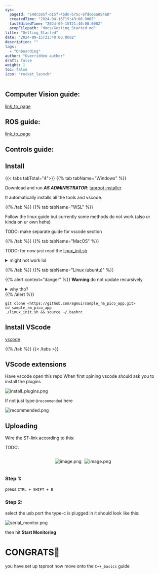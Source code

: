 ```yaml
---
sys:
  pageId: "54dc585f-d15f-45d0-b75c-8fdc66a854a8"
  createdTime: "2024-04-16T19:43:00.000Z"
  lastEditedTime: "2024-09-15T21:40:00.000Z"
  propFilepath: "docs/Getting_Started.md"
title: "Getting_Started"
date: "2024-09-15T21:40:00.000Z"
description: ""
tags:
  - "Onboarding"
author: "Overridden author"
draft: false
weight: 1
toc: false
icon: "rocket_launch"
---
```


## Computer Vision guide:

[link_to_page](86d45bc0-388b-4d26-8848-44f255f73d0e)

## ROS guide:

[link_to_page](3c76c1de-ec8f-46d6-8b0a-294005edc2d5)

## Controls guide:

## Install

{{< tabs tabTotal="4">}}
{{% tab tabName="Windows" %}}

Download and run _**AS ADMINISTRATOR**_: [taproot installer](https://github.com/Thornbots/TeachingFreshies/releases/tag/1.0)

It automatically installs all the tools and vscode.

{{% /tab %}}
{{% tab tabName="WSL" %}}

Follow the linux guide but currently some methods do not work (also ur kinda on ur own hehe)

TODO: make separate guide for vscode section

{{% /tab %}}
{{% tab tabName="MacOS" %}}

TODO: for now just read the [linux_init.sh](https://github.com/agmui/sample_rm_pico_app/blob/main/linux_init.sh)

<details>
<summary>might not work lol</summary>

`brew install libusb pkg-config`

Next install: [vscode](https://code.visualstudio.com/Download)

</details>

{{% /tab %}}
{{% tab tabName="Linux (ubuntu)" %}}

{{% alert context="danger" %}}
**Warning** do not update recursively
<details>
<summary>why tho?</summary>
There are some submodules that may go on for a while (like tinyusb) and I highly
recommend you don't need to get them.
If you want to see what submodules I update just look in `linux_init.sh`
</details>
{{% /alert %}}

```shell
git clone <https://github.com/agmui/sample_rm_pico_app.git>
cd sample_rm_pico_app
./linux_init.sh && source ~/.bashrc
```

## Install VScode

[vscode](https://code.visualstudio.com/Download)

{{% /tab %}}
{{< /tabs >}}

## VScode extensions

Have vscode open this repo
When first opining vscode should ask you to install the plugins

![install_plugins.png](https://prod-files-secure.s3.us-west-2.amazonaws.com/d518164a-d88e-44d1-a4ee-3adb3bd8bce0/89bd30f0-1825-4e77-867b-0a41ce370880/install_plugins.png?X-Amz-Algorithm=AWS4-HMAC-SHA256&X-Amz-Content-Sha256=UNSIGNED-PAYLOAD&X-Amz-Credential=ASIAZI2LB4662HML5EBX%2F20250214%2Fus-west-2%2Fs3%2Faws4_request&X-Amz-Date=20250214T170201Z&X-Amz-Expires=3600&X-Amz-Security-Token=IQoJb3JpZ2luX2VjEAUaCXVzLXdlc3QtMiJIMEYCIQD1ZB4ZRbtXzo2FT9twg814g4WmI0vwFnlIEQC6%2FIzR3gIhAK6PfLhBPQH4b99NWdWOrYlQ44KYNGDpQULFY4OjyXhmKv8DCC0QABoMNjM3NDIzMTgzODA1IgzW7H6x7emwQJc0iwQq3APRDT9H%2BfD9cO8le3EbP%2BuMIYzrsGJ1dCIzVDxmzMAZkDPB99YARsi2SaSBWb0JrNJxtIcP8BdeBI6kutyLbHviPXt6AAk4HAjYXku0mdwiX1gXzreJvACr3dE8E9W%2FKOmXuGNFl9%2Bwk2DzjyJIB8rv7YWTutKdGf1D5mnSVI5Qvm7bfscwooKs3AiA0%2FkYWoX0SfI6BtPVPLcC9tfOyJjJNo4drT%2B1VZWKCopXpIamikG8yXMqvxbf5WWGVz28D1uRUbjYsfOj5QbjW7aKKrpDTXN3JJm2nG3vVVxYivlDZjZJrqtO7aAZl2cJ2rXQ%2BDgE6qSMISTpSs4IdN0LPMaqka%2Fl%2BrMke42340h7YKpFOomW9WIybE55kVhScMR9bNJ9bzNODXokZzCM%2BUp0iv0jEyXMcoNbAnxgxVAQFX%2BrzI3JxmMXE4xoYRUAJ%2FWVwVMLp5gm56pjcNDzaBwZG39b6vgHA6oe4DvxYeFhkMT95IU%2BjZN9mV6wJUHTkeX1NuXW6JWDHqDhs1LTuAN2TO71jh0hsmRjUuuMsZvi6vFZrdO6MhedT1a3oBfnPi0s0A654IomeuacZHTtcuxACwgzmhzwJhaWnyUV7w6ELMwrinGn35sFWqZRb7HYVTDZ6ry9BjqkAfbEM8A6TxwQZbbQdNbn0FOXLPOrC4LX3NHO%2B8hCbQ9UAOJBbAln92%2F0ummZ8OTsBMe9q4XZryxtogIqRB1B9YAaw3EPRC6swzmAyI3RxfNDwUOnVUr7M8IB67RZgl%2BGkGTY2GaBqwRx95mA2KTGFI17Q6gpbTl8lwYekvC7BVuUb5eWhK0UxfoXShlB%2FgmoYc6u6DJLpbvQ%2BXCNfYsdbjg3WQkG&X-Amz-Signature=4f2d38e8461d7edcd3e10eff18759c77f3e13cd43c5c600ad206022b672b4a5a&X-Amz-SignedHeaders=host&x-id=GetObject)

If not just type `@recommended` here  

![recommended.png](https://prod-files-secure.s3.us-west-2.amazonaws.com/d518164a-d88e-44d1-a4ee-3adb3bd8bce0/61e661e9-5d85-4dfc-be0d-8d2097a5e793/recommended.png?X-Amz-Algorithm=AWS4-HMAC-SHA256&X-Amz-Content-Sha256=UNSIGNED-PAYLOAD&X-Amz-Credential=ASIAZI2LB4662HML5EBX%2F20250214%2Fus-west-2%2Fs3%2Faws4_request&X-Amz-Date=20250214T170201Z&X-Amz-Expires=3600&X-Amz-Security-Token=IQoJb3JpZ2luX2VjEAUaCXVzLXdlc3QtMiJIMEYCIQD1ZB4ZRbtXzo2FT9twg814g4WmI0vwFnlIEQC6%2FIzR3gIhAK6PfLhBPQH4b99NWdWOrYlQ44KYNGDpQULFY4OjyXhmKv8DCC0QABoMNjM3NDIzMTgzODA1IgzW7H6x7emwQJc0iwQq3APRDT9H%2BfD9cO8le3EbP%2BuMIYzrsGJ1dCIzVDxmzMAZkDPB99YARsi2SaSBWb0JrNJxtIcP8BdeBI6kutyLbHviPXt6AAk4HAjYXku0mdwiX1gXzreJvACr3dE8E9W%2FKOmXuGNFl9%2Bwk2DzjyJIB8rv7YWTutKdGf1D5mnSVI5Qvm7bfscwooKs3AiA0%2FkYWoX0SfI6BtPVPLcC9tfOyJjJNo4drT%2B1VZWKCopXpIamikG8yXMqvxbf5WWGVz28D1uRUbjYsfOj5QbjW7aKKrpDTXN3JJm2nG3vVVxYivlDZjZJrqtO7aAZl2cJ2rXQ%2BDgE6qSMISTpSs4IdN0LPMaqka%2Fl%2BrMke42340h7YKpFOomW9WIybE55kVhScMR9bNJ9bzNODXokZzCM%2BUp0iv0jEyXMcoNbAnxgxVAQFX%2BrzI3JxmMXE4xoYRUAJ%2FWVwVMLp5gm56pjcNDzaBwZG39b6vgHA6oe4DvxYeFhkMT95IU%2BjZN9mV6wJUHTkeX1NuXW6JWDHqDhs1LTuAN2TO71jh0hsmRjUuuMsZvi6vFZrdO6MhedT1a3oBfnPi0s0A654IomeuacZHTtcuxACwgzmhzwJhaWnyUV7w6ELMwrinGn35sFWqZRb7HYVTDZ6ry9BjqkAfbEM8A6TxwQZbbQdNbn0FOXLPOrC4LX3NHO%2B8hCbQ9UAOJBbAln92%2F0ummZ8OTsBMe9q4XZryxtogIqRB1B9YAaw3EPRC6swzmAyI3RxfNDwUOnVUr7M8IB67RZgl%2BGkGTY2GaBqwRx95mA2KTGFI17Q6gpbTl8lwYekvC7BVuUb5eWhK0UxfoXShlB%2FgmoYc6u6DJLpbvQ%2BXCNfYsdbjg3WQkG&X-Amz-Signature=9cefcfeea686f04f247fe4b0cf2eb3c9f9cd2e4e3f9bb8417e06f67a1f3a182f&X-Amz-SignedHeaders=host&x-id=GetObject)

## Uploading

Wire the ST-link according to this:

TODO:

<div style="display: flex;flex-direction: row; column-gap:10px; max-width: 630px;justify-content: center;">
<div>

![image.png](https://prod-files-secure.s3.us-west-2.amazonaws.com/d518164a-d88e-44d1-a4ee-3adb3bd8bce0/210ecb78-1116-4d7b-b9b7-2292f66fa2c2/image.png?X-Amz-Algorithm=AWS4-HMAC-SHA256&X-Amz-Content-Sha256=UNSIGNED-PAYLOAD&X-Amz-Credential=ASIAZI2LB466VKRR73HO%2F20250214%2Fus-west-2%2Fs3%2Faws4_request&X-Amz-Date=20250214T170205Z&X-Amz-Expires=3600&X-Amz-Security-Token=IQoJb3JpZ2luX2VjEAUaCXVzLXdlc3QtMiJGMEQCICa2Sa9zrW6LwszxzepwMYJSktTKQYs0YzHXz4SGV3DsAiB9cjOmF0KjlqrPFYpckWT3UHdfMOxWWd6%2BAHB7bXCzbyr%2FAwgtEAAaDDYzNzQyMzE4MzgwNSIMfBWB2xXN1HmAn21sKtwDSL8bWEn2qPgnnFjjIjn2P%2FCsRSV22k9Zq%2Bf6%2FAfprhzpKjvhwj38mOPbyFGj9N8YPNZfJEabk0FeVmhfZz5BAf%2Bc6XB5AXvvR7wsiSK6cXtD6w%2BvfVNyHhLfrgQzNmrC%2FURRQhe6ukfQ6mzIj54ht0V2mEdtmP6dvo%2FxEtlb5g8xqTm%2FNeED3NuGNfwiRCXgsa5xGGyKVSXBBaJNAYPWwHJSx0%2BKb6AFtO5s%2B4666XCybHCZ7cnzbsS45tFOS2hED5Swr%2FsuaqsQTOwWo9FKjuRy7sxV8Kla9HcBvQtUOjL62QAh1G6O7MGlO4Mos3KMzdeH0ZYltZqBvMA1QRYGqcB79T40CAMvI6gknJZblt1Wtnv2Ww4zLoLHZoGPcipKNTdQMnHNloGVKJnruHQxIKqU342kSOR4RgP6VxbrmPq3kx%2BWSE4iDzWpoSfiN%2BPTLhDDJbLz8I1x0wmMfmCAaxLXHW1lReDTwrSbwV%2F67l%2BdpgarbVmyphw0rbCoKHYJIlGKUK01QX3P4pcXxRAzEopy0ROcOi9UTT1Opz%2BnxptaHyUNhM3wlUFm48rIlJa30NwEb6g5YCKYcltOEgDuKSJWosi%2BEu9fRKBzyCqScZvMm2x6Y8JbAq%2FLgpkwr%2Bq8vQY6pgFHq30kW6LkSCbFrelHqigLbbaLAaRvGdM99nrsIKZo4NvS49zc0rDwmIgmhNmbNe5EnLX4yXu4nwaLD9ml3Q4XbsOEgV3i3Bow%2BO9PlWr%2BQ8jiaqKAZ3pBFWv3IsU3%2F1aR3zT%2BO1erILepZ4SKyzkZka5s0gg3BPICzj2JAItrJEfCtcKRrvffSFUbjrDjGMT1mPS6BkaDK8na4LODDBP2ZaXohebm&X-Amz-Signature=2faede5087e2d5c30e8003af7f6b1da1375f3ceccd4adb328cecac3961e479de&X-Amz-SignedHeaders=host&x-id=GetObject)

</div>
<div>

![image.png](https://prod-files-secure.s3.us-west-2.amazonaws.com/d518164a-d88e-44d1-a4ee-3adb3bd8bce0/33a0fd0f-8ca6-4a86-8e09-26e95ded1fff/image.png?X-Amz-Algorithm=AWS4-HMAC-SHA256&X-Amz-Content-Sha256=UNSIGNED-PAYLOAD&X-Amz-Credential=ASIAZI2LB466SJIW2JWE%2F20250214%2Fus-west-2%2Fs3%2Faws4_request&X-Amz-Date=20250214T170205Z&X-Amz-Expires=3600&X-Amz-Security-Token=IQoJb3JpZ2luX2VjEAUaCXVzLXdlc3QtMiJGMEQCIAMdMFL8UiPPN9bEyTtIuknHJ7Y2OsJPimXcFt%2BdfanvAiBwgHOuCwdFfRcJGQhmnW3M27g2KxWFJgOWvl4QCJ6nKCr%2FAwgtEAAaDDYzNzQyMzE4MzgwNSIM0g0j6tKa3xWDDaJ8KtwDz2IH4KoC03AhMvUEN8feHTJyVo%2BgjB0M06s9Sf2f5ohnEUokmfv0Yf89i2RBnt4KN0iNxNt1uoBO%2FYpR0NaDAdpONjFDM3mTowC1EfOf65V6nbPflwHm%2BdTrJygfA1%2F%2BUOCV2tkdMpR4ON20G%2BT7UBvHASwzlG42%2Fqez4LAOFWWRJ00gIIBmvyMbtYB3rsB3aJcLA5hV3ClX1JxbYqLYiNCV5%2Bu%2BpXfXPVV7gtcYjtvLcnpJwoesXsLJXbSu5FQUnebi8rmUgjQArIbBodTyM7MiywnPNy887%2FG%2FxRo10EBDXipSsKanZFMsRz%2FYlT66b62FA%2BpBeHgAYb%2Bm7pj%2Fg0g4XOQk8MeC26ktCE7wdm9lksORMz7fctbWqNrrDCjJqQqeOtjWEitaCxWVS1J2NJpSTV6kShj9DoxGqk4VzUirufGkyFLjP7w42HxaDzXvHYYM2peoAj6gwmCAcovChx4HQx8HSKvRhg4UhXKFoeIJ%2BaJXIVu3dk4JZcp4lDc7r8jesfg9cnMVHZDJ4800KHOvR4I8WCiqY3rdRpz3h3mJzMq0isAw2pTAsLvVDGInP2aRjnHpG%2Fk0w4qHDVs%2FFhNQEKm2DLPxAQ%2FdbzMc9ZRRZC%2B2rwzUfKje%2B90wy%2Bq8vQY6pgHzhXNzJxNJqw1TvYWcKTAKg%2BXBKWGc8cyqO7NhYhKi5XSJBOlQdSl%2Bfjy3c8dO7%2FNRGex4Q33CSggxGfoheVPNf1nDwuIRphCsoOjbTY%2FhsRSuqEGivzicjcSGNSpffk43bokJ8l%2FGuKrBVz9I79Z5%2Bn85gHG6Kme3NKgsTFuSWuQFk8wV6MWwDRre3hx%2F55pOwM%2BONKfCEPfrs9SrQlLk6EYj83%2BM&X-Amz-Signature=812b449891a0394298ae2e8af2ef02da802e8493d4a39276ffb1badb99086e01&X-Amz-SignedHeaders=host&x-id=GetObject)

</div>
</div>

### Step 1:

press `CTRL + SHIFT + B`

### Step 2:

select the usb port the type-c is plugged in it should look like this:

![serial_monitor.png](https://prod-files-secure.s3.us-west-2.amazonaws.com/d518164a-d88e-44d1-a4ee-3adb3bd8bce0/f03f4774-05d4-4393-b6a0-d5efb6d315ab/serial_monitor.png?X-Amz-Algorithm=AWS4-HMAC-SHA256&X-Amz-Content-Sha256=UNSIGNED-PAYLOAD&X-Amz-Credential=ASIAZI2LB4662HML5EBX%2F20250214%2Fus-west-2%2Fs3%2Faws4_request&X-Amz-Date=20250214T170201Z&X-Amz-Expires=3600&X-Amz-Security-Token=IQoJb3JpZ2luX2VjEAUaCXVzLXdlc3QtMiJIMEYCIQD1ZB4ZRbtXzo2FT9twg814g4WmI0vwFnlIEQC6%2FIzR3gIhAK6PfLhBPQH4b99NWdWOrYlQ44KYNGDpQULFY4OjyXhmKv8DCC0QABoMNjM3NDIzMTgzODA1IgzW7H6x7emwQJc0iwQq3APRDT9H%2BfD9cO8le3EbP%2BuMIYzrsGJ1dCIzVDxmzMAZkDPB99YARsi2SaSBWb0JrNJxtIcP8BdeBI6kutyLbHviPXt6AAk4HAjYXku0mdwiX1gXzreJvACr3dE8E9W%2FKOmXuGNFl9%2Bwk2DzjyJIB8rv7YWTutKdGf1D5mnSVI5Qvm7bfscwooKs3AiA0%2FkYWoX0SfI6BtPVPLcC9tfOyJjJNo4drT%2B1VZWKCopXpIamikG8yXMqvxbf5WWGVz28D1uRUbjYsfOj5QbjW7aKKrpDTXN3JJm2nG3vVVxYivlDZjZJrqtO7aAZl2cJ2rXQ%2BDgE6qSMISTpSs4IdN0LPMaqka%2Fl%2BrMke42340h7YKpFOomW9WIybE55kVhScMR9bNJ9bzNODXokZzCM%2BUp0iv0jEyXMcoNbAnxgxVAQFX%2BrzI3JxmMXE4xoYRUAJ%2FWVwVMLp5gm56pjcNDzaBwZG39b6vgHA6oe4DvxYeFhkMT95IU%2BjZN9mV6wJUHTkeX1NuXW6JWDHqDhs1LTuAN2TO71jh0hsmRjUuuMsZvi6vFZrdO6MhedT1a3oBfnPi0s0A654IomeuacZHTtcuxACwgzmhzwJhaWnyUV7w6ELMwrinGn35sFWqZRb7HYVTDZ6ry9BjqkAfbEM8A6TxwQZbbQdNbn0FOXLPOrC4LX3NHO%2B8hCbQ9UAOJBbAln92%2F0ummZ8OTsBMe9q4XZryxtogIqRB1B9YAaw3EPRC6swzmAyI3RxfNDwUOnVUr7M8IB67RZgl%2BGkGTY2GaBqwRx95mA2KTGFI17Q6gpbTl8lwYekvC7BVuUb5eWhK0UxfoXShlB%2FgmoYc6u6DJLpbvQ%2BXCNfYsdbjg3WQkG&X-Amz-Signature=8d2ac71d71bf4a412cc335b99b1a564eb548b30ce4f28659d70aa04989406343&X-Amz-SignedHeaders=host&x-id=GetObject)

then hit **Start Monitoring**

# CONGRATS🎉

you have set up taproot now move onto the `C++_basics` guide
